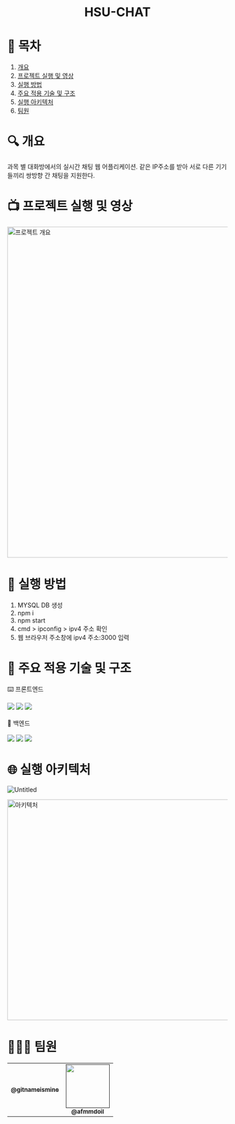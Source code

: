 # <div align="center">HSU-CHAT

# 📄 목차
1. [개요](#개요)<br>
2. [프로젝트 실행 및 영상](#프로젝트실행및영상)<br>
3. [실행 방법](#실행방법)<br>
4. [주요 적용 기술 및 구조](#주요적용기술및구조)<br>
5. [실행 아키텍처](#실행아키텍처)<br>
6. [팀원](#팀원)<br>
    
# 🔍 개요
과목 별 대화방에서의 실시간 채팅 웹 어플리케이션. 같은 IP주소를 받아 서로 다른 기기들끼리 쌍방향 간 채팅을 지원한다. 
    
# 📺 프로젝트 실행 및 영상
<img width="757" alt="프로젝트 개요" src="https://github.com/gitnameismine/Capstone2023/assets/118046196/f5cc6cd7-b652-4594-8a7e-bdfeae46fd83">

# 📁 실행 방법
1. MYSQL DB 생성<br>
2. npm i<br>
3. npm start<br>
4. cmd > ipconfig > ipv4 주소 확인<br>
5. 웹 브라우저 주소창에 ipv4 주소:3000 입력<br>

# 🔗 주요 적용 기술 및 구조
⌨️ 프론트엔드<br><br> <img src="https://img.shields.io/badge/html5-E34F26?style=for-the-badge&logo=html5&logoColor=white"> <img src="https://img.shields.io/badge/css-1572B6?style=for-the-badge&logo=css3&logoColor=white">  <img src="https://img.shields.io/badge/javascript-F7DF1E?style=for-the-badge&logo=javascript&logoColor=black"> <br><br>
📡 백엔드<br><br>  <img src="https://img.shields.io/badge/javascript-F7DF1E?style=for-the-badge&logo=javascript&logoColor=black"> <img src="https://img.shields.io/badge/node.js-339933?style=for-the-badge&logo=Node.js&logoColor=white"> <img src="https://img.shields.io/badge/mysql-4479A1?style=for-the-badge&logo=mysql&logoColor=white"> 
    
# 🌐 실행 아키텍처
![Untitled](https://user-images.githubusercontent.com/84308554/152974072-3e5480e7-f519-42a9-864f-9a4750256d51.png)
    
    
 <img width="505" alt="아키텍처" src="https://github.com/gitnameismine/Capstone2023/assets/118046196/3dd9a65b-9770-458b-9981-5ad63ec1946d">

    

# 👨🏻‍💻 팀원
<table>
  <tbody>
    <tr>
      <td align="center"><a href=""><img src="width="100px;" alt=""/><br /><sub><b>@gitnameismine
</b></sub></a><br /></td>
      <td align="center"><a href=""><img src="" width="100px;" alt=""/><br /><sub><b>@afmmdoil</b></sub></a><br /></td>
     <tr/>  
  </tbody>
</table>
